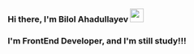 ### Hi there, I'm Bilol Ahadullayev <img src="https://media.giphy.com/media/hvRJCLFzcasrR4ia7z/giphy.gif" width="27px">

### I'm FrontEnd Developer, and I'm still study!!!
